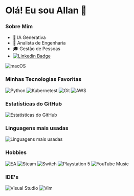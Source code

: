# Olá! Eu sou Allan 👋

### Sobre Mim
- 🌱 IA Generativa
- 💼 Analista de Engenharia
- 🎓 Gestão de Pessoas
- [![Linkedin Badge](https://img.shields.io/badge/-LinkedIn-blue?style=flat-square&logo=Linkedin&logoColor=white&link=https://www.linkedin.com/in/allan-savian/)](https://www.linkedin.com/in/allan-savian/)


![macOS](https://img.shields.io/badge/mac%20os-000000?style=for-the-badge&logo=macos&logoColor=F0F0F0)

### Minhas Tecnologias Favoritas
![Python](https://img.shields.io/badge/-Python-000?&logo=Python)
![Kubernetest](https://img.shields.io/badge/kubernetes-%23326ce5.svg?style=for-the-badge&logo=kubernetes&logoColor=white)
![Git](https://img.shields.io/badge/-Git-000?&logo=Git)
![AWS](https://img.shields.io/badge/AWS-%23FF9900.svg?style=for-the-badge&logo=amazon-aws&logoColor=white)
### Estatísticas do GitHub
![Estatísticas do GitHub](https://github-readme-stats.vercel.app/api?username=asavian&show_icons=true)

### Linguagens mais usadas
![Linguagens mais usadas](https://github-readme-stats.vercel.app/api/top-langs/?username=asavian&layout=compact)

### Hobbies

![EA](https://img.shields.io/badge/ea-%23000000.svg?style=for-the-badge&logo=ea&logoColor=white)
![Steam](https://img.shields.io/badge/steam-%23000000.svg?style=for-the-badge&logo=steam&logoColor=white)
![Switch](https://img.shields.io/badge/Switch-E60012?style=for-the-badge&logo=nintendo-switch&logoColor=white)
![Playstation 5](https://img.shields.io/badge/Playstation%205-003791?style=for-the-badge&logo=playstation-5&logoColor=white)
![YouTube Music](https://img.shields.io/badge/YouTube_Music-FF0000?style=for-the-badge&logo=youtube-music&logoColor=white)


### IDE's

![Visual Studio](https://img.shields.io/badge/Visual%20Studio-5C2D91.svg?style=for-the-badge&logo=visual-studio&logoColor=white)
![Vim](https://img.shields.io/badge/VIM-%2311AB00.svg?style=for-the-badge&logo=vim&logoColor=white)